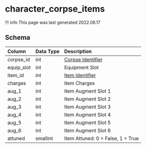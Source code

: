 # character_corpse_items

!!! info
	This page was last generated 2022.06.17

## Schema

| Column | Data Type | Description |
| :--- | :--- | :--- |
| corpse_id | int | [Corpse Identifier](character_corpses.md) |
| equip_slot | int | Equipment Slot |
| item_id | int | [Item Identifier](items.md) |
| charges | int | Item Charges |
| aug_1 | int | Item Augment Slot 1 |
| aug_2 | int | Item Augment Slot 2 |
| aug_3 | int | Item Augment Slot 3 |
| aug_4 | int | Item Augment Slot 4 |
| aug_5 | int | Item Augment Slot 5 |
| aug_6 | int | Item Augment Slot 6 |
| attuned | smallint | Item Attuned: 0 = False, 1 = True |


